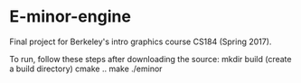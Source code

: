 # E-minor-engine
Final project for Berkeley's intro graphics course CS184 (Spring 2017).

To run, follow these steps after downloading the source:
mkdir build (create a build directory)
cmake ..
make
./eminor
